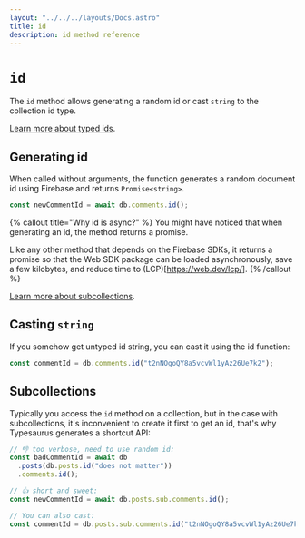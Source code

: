 ```yaml
---
layout: "../../../layouts/Docs.astro"
title: id
description: id method reference
---
```


# `id`

The `id` method allows generating a random id or cast `string` to the collection id type.

[Learn more about typed ids](/docs/guides/type-safety#typed-ids).

## Generating id

When called without arguments, the function generates a random document id using Firebase and returns `Promise<string>`.

```ts
const newCommentId = await db.comments.id();
```

{% callout title="Why id is async?" %}
You might have noticed that when generating an id, the method returns a promise.

Like any other method that depends on the Firebase SDKs, it returns a promise so that the Web SDK package can be loaded asynchronously, save a few kilobytes, and reduce time to (LCP)[https://web.dev/lcp/].
{% /callout %}

[Learn more about subcollections](/docs/guides/type-safety#subcollections).

## Casting `string`

If you somehow get untyped id string, you can cast it using the id function:

```ts
const commentId = db.comments.id("t2nNOgoQY8a5vcvWl1yAz26Ue7k2");
```

## Subcollections

Typically you access the `id` method on a collection, but in the case with subcollections, it's inconvenient to create it first to get an id, that's why Typesaurus generates a shortcut API:

```ts
// 👎 too verbose, need to use random id:
const badCommentId = await db
  .posts(db.posts.id("does not matter"))
  .comments.id();

// 👍 short and sweet:
const newCommentId = await db.posts.sub.comments.id();

// You can also cast:
const commentId = db.posts.sub.comments.id("t2nNOgoQY8a5vcvWl1yAz26Ue7k2");
```
